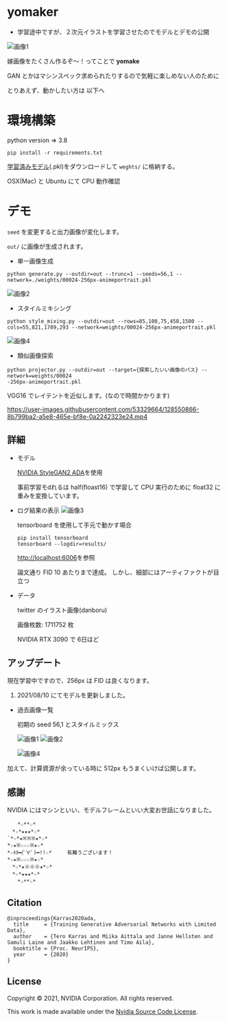 # yomaker

- 学習途中ですが、２次元イラストを学習させたのでモデルとデモの公開

![画像1](results/00024-seed0056.png)

嫁画像をたくさん作るぞ〜！ってことで **yomake**

GAN とかはマシンスペック求められたりするので気軽に楽しめない人のために




とりあえず、動かしたい方は 以下へ
# 環境構築

python version => 3.8  
```shell
pip install -r requirements.txt
```

[学習済みモデル](https://drive.google.com/drive/folders/1aKOc-CU6VYIdz_TbV2f70zjrnqdyB1ps)(.pkl)をダウンロードして `weghts/` に格納する。

OSX(Mac) と Ubuntu にて CPU 動作確認

# デモ

`seed` を変更すると出力画像が変化します。

`out/` に画像が生成されます。

- 単一画像生成
```shell
python generate.py --outdir=out --trunc=1 --seeds=56,1 --network=./weights/00024-256px-animeportrait.pkl
```
![画像2](results/00024-seed0001.png)

- スタイルミキシング
```shell
python style_mixing.py --outdir=out --rows=85,100,75,458,1500 --cols=55,821,1789,293 --network=weights/00024-256px-animeportrait.pkl
```
![画像4](results/00024-grid.png)

- 類似画像探索
```shell
python projector.py --outdir=out --target={探索したいい画像のパス} --network=weights/00024
-256px-animeportrait.pkl
```

VGG16 でレイテントを近似します。(なので時間かかります)

https://user-images.githubusercontent.com/53329664/128550866-8b799ba2-a5e8-465e-bf8e-0a2242323e24.mp4



## 詳細

- モデル
    
    [NVIDIA StyleGAN2 ADA](https://arxiv.org/abs/2006.06676)を使用

    事前学習モdれるは half(floast16) で学習して CPU 実行のために float32 に重みを変換しています。

- ログ結果の表示
    ![画像3](results/logs.png)

    tensorboard を使用して手元で動かす場合

    ```shell
    pip install tensorboard
    tensorboard --logdir=results/
    ```

    [http://localhost:6006](http://localhost:6006)を参照

    論文通り FID 10 あたりまで達成。
    しかし、細部にはアーティファクトが目立つ

- データ

    twitter のイラスト画像(danboru)

    画像枚数: 1711752 枚

    NVIDIA RTX 3090 で 6日ほど


## アップデート
現在学習中ですので、256px は FID は良くなります。

1. 2021/08/10 にてモデルを更新しました。

- 過去画像一覧

    初期の seed 56,1 とスタイルミックス

    ![画像1](results/seed0056.png)
    ![画像2](results/seed0001.png)

    ![画像4](results/00024-grid.png)







加えて、計算資源が余っている時に 512px もうまくいけば公開します。


## 感謝

NVIDIA にはマシンといい、モデルフレームといい大変お世話になりました。

```
　　*☆**☆*
　*☆*★★★*☆*
`*☆*★※※※★*☆*
*☆★※☆☆☆※★☆*
*☆ｷﾀ━(ﾟ∀ﾟ)━!!☆*　　　有難うございます！
*☆★※☆☆☆※★☆*
　*☆*★※※※★*☆*
　*☆*★★★*☆*
　　*☆**☆*

```

## Citation

```
@inproceedings{Karras2020ada,
  title     = {Training Generative Adversarial Networks with Limited Data},
  author    = {Tero Karras and Miika Aittala and Janne Hellsten and Samuli Laine and Jaakko Lehtinen and Timo Aila},
  booktitle = {Proc. NeurIPS},
  year      = {2020}
}
```

## License

Copyright &copy; 2021, NVIDIA Corporation. All rights reserved.

This work is made available under the [Nvidia Source Code License](https://nvlabs.github.io/stylegan2-ada-pytorch/license.html).







